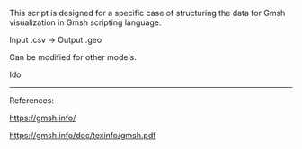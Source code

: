 This script is designed for a specific case of structuring the data for Gmsh visualization in Gmsh scripting language.

Input .csv -> Output .geo

Can be modified for other models.

Ido

---

References:

https://gmsh.info/

https://gmsh.info/doc/texinfo/gmsh.pdf

